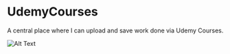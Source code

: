 # UdemyCourses
A central place where I can upload and save work done via Udemy Courses.  

![Alt Text](https://media.giphy.com/media/5ndklThG9vUUdTmgMn/giphy.gif)


